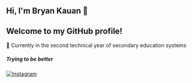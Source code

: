 ## Hi, I'm Bryan Kauan 👋
## Welcome to my GitHub profile!
                                                                          
:school: Currently in the second technical year of secondary education systems
                                                                                        

##### Trying to be better
 <div> 
<a href="https://www.instagram.com/eobraiak/" target="_blank">
  <img src="https://img.shields.io/badge/Instagram-E4405F?style=for-the-badge&logo=instagram&logoColor=white" alt="Instagram">
</a>


